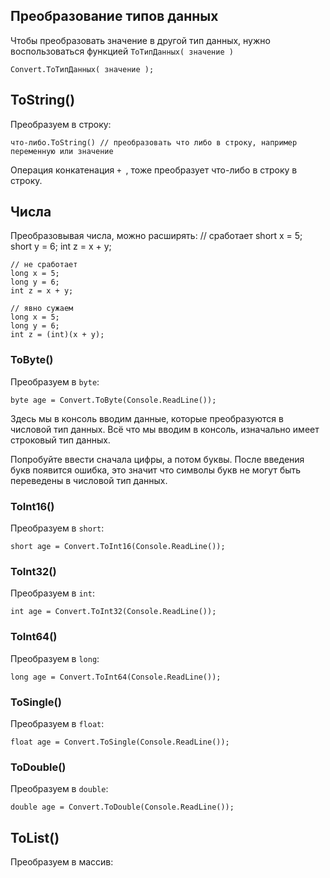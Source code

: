 ## Преобразование типов данных
Чтобы преобразовать значение в другой тип данных, нужно воспользоваться функцией `ToТипДанных( значение )`

    Convert.ToТипДанных( значение );

## ToString()
Преобразуем в строку:

    что-либо.ToString() // преобразовать что либо в строку, например переменную или значение

Операция конкатенация `+ `, тоже преобразует что-либо в строку в строку.

## Числа
Преобразовывая числа, можно расширять:
    // сработает
    short x = 5;
    short y = 6;
    int z = x + y;

    // не сработает
    long x = 5;
    long y = 6;
    int z = x + y;

    // явно сужаем
    long x = 5;
    long y = 6;
    int z = (int)(x + y);


### ToByte()
Преобразуем в `byte`:

    byte age = Convert.ToByte(Console.ReadLine());

Здесь мы в консоль вводим данные, которые преобразуются в числовой тип данных. Всё что мы вводим в консоль, изначально имеет строковый тип данных.

Попробуйте ввести сначала цифры, а потом буквы. После введения букв появится ошибка, это значит что символы букв не могут быть переведены в числовой тип данных.

### ToInt16()
Преобразуем в `short`:

    short age = Convert.ToInt16(Console.ReadLine());

### ToInt32()
Преобразуем в `int`:

    int age = Convert.ToInt32(Console.ReadLine());

### ToInt64()
Преобразуем в `long`:

    long age = Convert.ToInt64(Console.ReadLine());

### ToSingle()
Преобразуем в `float`:

    float age = Convert.ToSingle(Console.ReadLine());

### ToDouble()
Преобразуем в `double`:

    double age = Convert.ToDouble(Console.ReadLine());

## ToList()
Преобразуем в массив:
